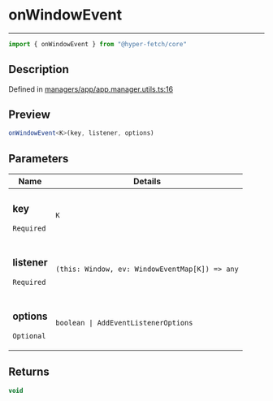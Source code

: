 

# onWindowEvent

<div class="api-docs__separator" data-reactroot="">

---

</div><div class="api-docs__import" data-reactroot="">

```ts
import { onWindowEvent } from "@hyper-fetch/core"
```

</div><div class="api-docs__section">

## Description

</div><div class="api-docs__description"><span class="api-docs__do-not-parse">



</span></div><p class="api-docs__definition">

Defined in [managers/app/app.manager.utils.ts:16](https://github.com/BetterTyped/hyper-fetch/blob/6c3eaa91/packages/core/src/managers/app/app.manager.utils.ts#L16)

</p><div class="api-docs__section">

## Preview

</div><div class="api-docs__preview fn">

```ts
onWindowEvent<K>(key, listener, options)
```

</div><div class="api-docs__section">

## Parameters

</div><div class="api-docs__parameters"><table><thead><tr><th>Name</th><th>Details</th></tr></thead><tbody><tr param-data="key"><td class="api-docs__param-name required">

### key 

`Required`

</td><td class="api-docs__param-type">

`K`

</td></tr><tr param-data="listener"><td class="api-docs__param-name required">

### listener 

`Required`

</td><td class="api-docs__param-type">

`(this: Window, ev: WindowEventMap[K]) => any`

</td></tr><tr param-data="options"><td class="api-docs__param-name optional">

### options 

`Optional`

</td><td class="api-docs__param-type">

`boolean | AddEventListenerOptions`

</td></tr></tbody></table></div><div class="api-docs__section">

## Returns

</div><div class="api-docs__returns">

```ts
void
```

</div>
